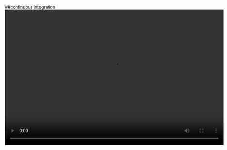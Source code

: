 <!-- .slide: data-background="resources/footer.svg" data-background-size="contain" data-background-position="bottom"  -->

##continuous integration
<video width="720" height="450" data-autoplay src="resources/continuous-integration.mp4"></video>

<aside class="notes">
  <p>
  </p>
  <p>
  </p>
</aside>

